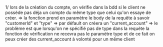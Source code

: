1/ lors de la création du compte, on vérifie dans la bdd si le client ne possède pas déja un compte du même type que celui qu'on essaye de créer.
 => la fonction prend en paramètre le body de la requête à savoir "customerId" et "type"
 => par défault on créera un "current_account"
    => le problème est que lorsqu'on ne spécifié pas de type dans la requète la fonction de vérification ne recevra pas le paramètre type et de ce fait on peux créer des current_account à volonté pour un même client